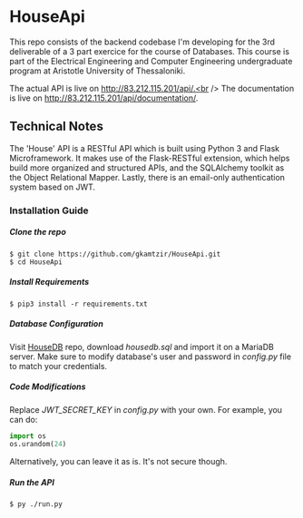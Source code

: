 # HouseApi

This repo consists of the backend codebase I'm developing for the 3rd deliverable of a 3 part exercice for the course of Databases. This course is part of the Electrical Engineering and Computer Engineering undergraduate program at Aristotle University of Thessaloniki.

The actual API is live on http://83.212.115.201/api/.<br />
The documentation is live on http://83.212.115.201/api/documentation/.

## Technical Notes
The 'House' API is a RESTful API which is built using Python 3 and Flask Microframework. It makes use of the Flask-RESTful extension, which helps build more organized and structured APIs, and the SQLAlchemy toolkit as the Object Relational Mapper. Lastly, there is an email-only authentication system based on JWT.

### Installation Guide

##### Clone the repo
```
$ git clone https://github.com/gkamtzir/HouseApi.git
$ cd HouseApi
```

##### Install Requirements
```
$ pip3 install -r requirements.txt
```

##### Database Configuration
Visit [HouseDB](https://github.com/gkamtzir/HouseDB) repo, download *housedb.sql* and import it on a MariaDB server. Make sure to modify database's user and password in *config.py* file to match your credentials.

##### Code Modifications
Replace *JWT_SECRET_KEY* in *config.py* with your own. For example, you can do:
```python
import os
os.urandom(24)
```
Alternatively, you can leave it as is. It's not secure though.

##### Run the API
```
$ py ./run.py
```
